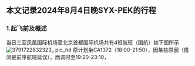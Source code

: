 ## 本文记录2024年8月4日晚SYX-PEK的行程
### 1.起飞前及概述
当日三亚凤凰国际机场至北京首都国际机场共有4班航班（国航）如下图所示
![3791722832323_ pic_hd](https://github.com/user-attachments/assets/b1aa10f2-62a6-43a6-8540-6aa51c0f19e1)
原计划坐CA1372（18:00-21:50），因某些原因（推测是前序航班延误），而调时至19:20-23:10，
